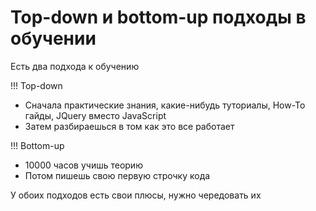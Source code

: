 # Top-down и bottom-up подходы в обучении

Есть два подхода к обучению

!!! Top-down

- Сначала практические знания, какие-нибудь туториалы, How-To гайды, JQuery вместо JavaScript
- Затем разбираешься в том как это все работает

!!! Bottom-up

- 10000 часов учишь теорию
- Потом пишешь свою первую строчку кода

У обоих подходов есть свои плюсы, нужно чередовать их
